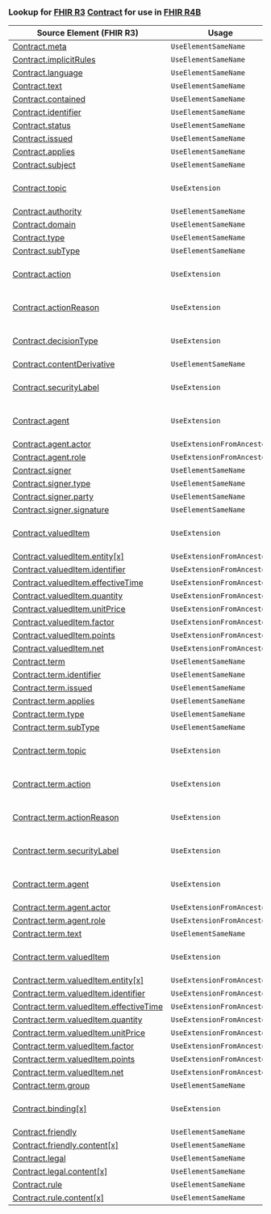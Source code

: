 ### Lookup for [FHIR R3](https://hl7.org/fhir/STU3/) [Contract](https://hl7.org/fhir/STU3/Contract.html) for use in [FHIR R4B](https://hl7.org/fhir/R4B/)

| Source Element (FHIR R3) | Usage | Target |
| -------------- | ----- | ------ |
| [Contract.meta](https://hl7.org/fhir/STU3/Contract.html#resource) | `UseElementSameName` | [Contract.meta](https://hl7.org/fhir/R4B/Contract.html#resource) |
| [Contract.implicitRules](https://hl7.org/fhir/STU3/Contract.html#resource) | `UseElementSameName` | [Contract.implicitRules](https://hl7.org/fhir/R4B/Contract.html#resource) |
| [Contract.language](https://hl7.org/fhir/STU3/Contract.html#resource) | `UseElementSameName` | [Contract.language](https://hl7.org/fhir/R4B/Contract.html#resource) |
| [Contract.text](https://hl7.org/fhir/STU3/Contract.html#resource) | `UseElementSameName` | [Contract.text](https://hl7.org/fhir/R4B/Contract.html#resource) |
| [Contract.contained](https://hl7.org/fhir/STU3/Contract.html#resource) | `UseElementSameName` | [Contract.contained](https://hl7.org/fhir/R4B/Contract.html#resource) |
| [Contract.identifier](https://hl7.org/fhir/STU3/Contract.html#resource) | `UseElementSameName` | [Contract.identifier](https://hl7.org/fhir/R4B/Contract.html#resource) |
| [Contract.status](https://hl7.org/fhir/STU3/Contract.html#resource) | `UseElementSameName` | [Contract.status](https://hl7.org/fhir/R4B/Contract.html#resource) |
| [Contract.issued](https://hl7.org/fhir/STU3/Contract.html#resource) | `UseElementSameName` | [Contract.issued](https://hl7.org/fhir/R4B/Contract.html#resource) |
| [Contract.applies](https://hl7.org/fhir/STU3/Contract.html#resource) | `UseElementSameName` | [Contract.applies](https://hl7.org/fhir/R4B/Contract.html#resource) |
| [Contract.subject](https://hl7.org/fhir/STU3/Contract.html#resource) | `UseElementSameName` | [Contract.subject](https://hl7.org/fhir/R4B/Contract.html#resource) |
| [Contract.topic](https://hl7.org/fhir/STU3/Contract.html#resource) | `UseExtension` | [http://hl7.org/fhir/3.0/StructureDefinition/extension-Contract.topic](StructureDefinition-ext-R3-Contract.topic.html) |
| [Contract.authority](https://hl7.org/fhir/STU3/Contract.html#resource) | `UseElementSameName` | [Contract.authority](https://hl7.org/fhir/R4B/Contract.html#resource) |
| [Contract.domain](https://hl7.org/fhir/STU3/Contract.html#resource) | `UseElementSameName` | [Contract.domain](https://hl7.org/fhir/R4B/Contract.html#resource) |
| [Contract.type](https://hl7.org/fhir/STU3/Contract.html#resource) | `UseElementSameName` | [Contract.type](https://hl7.org/fhir/R4B/Contract.html#resource) |
| [Contract.subType](https://hl7.org/fhir/STU3/Contract.html#resource) | `UseElementSameName` | [Contract.subType](https://hl7.org/fhir/R4B/Contract.html#resource) |
| [Contract.action](https://hl7.org/fhir/STU3/Contract.html#resource) | `UseExtension` | [http://hl7.org/fhir/3.0/StructureDefinition/extension-Contract.action](StructureDefinition-ext-R3-Contract.action.html) |
| [Contract.actionReason](https://hl7.org/fhir/STU3/Contract.html#resource) | `UseExtension` | [http://hl7.org/fhir/3.0/StructureDefinition/extension-Contract.actionReason](StructureDefinition-ext-R3-Contract.actionReason.html) |
| [Contract.decisionType](https://hl7.org/fhir/STU3/Contract.html#resource) | `UseExtension` | [http://hl7.org/fhir/3.0/StructureDefinition/extension-Contract.decisionType](StructureDefinition-ext-R3-Contract.decisionType.html) |
| [Contract.contentDerivative](https://hl7.org/fhir/STU3/Contract.html#resource) | `UseElementSameName` | [Contract.contentDerivative](https://hl7.org/fhir/R4B/Contract.html#resource) |
| [Contract.securityLabel](https://hl7.org/fhir/STU3/Contract.html#resource) | `UseExtension` | [http://hl7.org/fhir/3.0/StructureDefinition/extension-Contract.securityLabel](StructureDefinition-ext-R3-Contract.securityLabel.html) |
| [Contract.agent](https://hl7.org/fhir/STU3/Contract.html#resource) | `UseExtension` | [http://hl7.org/fhir/3.0/StructureDefinition/extension-Contract.agent](StructureDefinition-ext-R3-Contract.agent.html) |
| [Contract.agent.actor](https://hl7.org/fhir/STU3/Contract.html#resource) | `UseExtensionFromAncestor` | - |
| [Contract.agent.role](https://hl7.org/fhir/STU3/Contract.html#resource) | `UseExtensionFromAncestor` | - |
| [Contract.signer](https://hl7.org/fhir/STU3/Contract.html#resource) | `UseElementSameName` | [Contract.signer](https://hl7.org/fhir/R4B/Contract.html#resource) |
| [Contract.signer.type](https://hl7.org/fhir/STU3/Contract.html#resource) | `UseElementSameName` | [Contract.signer.type](https://hl7.org/fhir/R4B/Contract.html#resource) |
| [Contract.signer.party](https://hl7.org/fhir/STU3/Contract.html#resource) | `UseElementSameName` | [Contract.signer.party](https://hl7.org/fhir/R4B/Contract.html#resource) |
| [Contract.signer.signature](https://hl7.org/fhir/STU3/Contract.html#resource) | `UseElementSameName` | [Contract.signer.signature](https://hl7.org/fhir/R4B/Contract.html#resource) |
| [Contract.valuedItem](https://hl7.org/fhir/STU3/Contract.html#resource) | `UseExtension` | [http://hl7.org/fhir/3.0/StructureDefinition/extension-Contract.valuedItem](StructureDefinition-ext-R3-Contract.valuedItem.html) |
| [Contract.valuedItem.entity[x]](https://hl7.org/fhir/STU3/Contract.html#resource) | `UseExtensionFromAncestor` | - |
| [Contract.valuedItem.identifier](https://hl7.org/fhir/STU3/Contract.html#resource) | `UseExtensionFromAncestor` | - |
| [Contract.valuedItem.effectiveTime](https://hl7.org/fhir/STU3/Contract.html#resource) | `UseExtensionFromAncestor` | - |
| [Contract.valuedItem.quantity](https://hl7.org/fhir/STU3/Contract.html#resource) | `UseExtensionFromAncestor` | - |
| [Contract.valuedItem.unitPrice](https://hl7.org/fhir/STU3/Contract.html#resource) | `UseExtensionFromAncestor` | - |
| [Contract.valuedItem.factor](https://hl7.org/fhir/STU3/Contract.html#resource) | `UseExtensionFromAncestor` | - |
| [Contract.valuedItem.points](https://hl7.org/fhir/STU3/Contract.html#resource) | `UseExtensionFromAncestor` | - |
| [Contract.valuedItem.net](https://hl7.org/fhir/STU3/Contract.html#resource) | `UseExtensionFromAncestor` | - |
| [Contract.term](https://hl7.org/fhir/STU3/Contract.html#resource) | `UseElementSameName` | [Contract.term](https://hl7.org/fhir/R4B/Contract.html#resource) |
| [Contract.term.identifier](https://hl7.org/fhir/STU3/Contract.html#resource) | `UseElementSameName` | [Contract.term.identifier](https://hl7.org/fhir/R4B/Contract.html#resource) |
| [Contract.term.issued](https://hl7.org/fhir/STU3/Contract.html#resource) | `UseElementSameName` | [Contract.term.issued](https://hl7.org/fhir/R4B/Contract.html#resource) |
| [Contract.term.applies](https://hl7.org/fhir/STU3/Contract.html#resource) | `UseElementSameName` | [Contract.term.applies](https://hl7.org/fhir/R4B/Contract.html#resource) |
| [Contract.term.type](https://hl7.org/fhir/STU3/Contract.html#resource) | `UseElementSameName` | [Contract.term.type](https://hl7.org/fhir/R4B/Contract.html#resource) |
| [Contract.term.subType](https://hl7.org/fhir/STU3/Contract.html#resource) | `UseElementSameName` | [Contract.term.subType](https://hl7.org/fhir/R4B/Contract.html#resource) |
| [Contract.term.topic](https://hl7.org/fhir/STU3/Contract.html#resource) | `UseExtension` | [http://hl7.org/fhir/3.0/StructureDefinition/extension-Contract.term.topic](StructureDefinition-ext-R3-Contract.te.topic.html) |
| [Contract.term.action](https://hl7.org/fhir/STU3/Contract.html#resource) | `UseExtension` | [http://hl7.org/fhir/3.0/StructureDefinition/extension-Contract.term.action](StructureDefinition-ext-R3-Contract.te.action.html) |
| [Contract.term.actionReason](https://hl7.org/fhir/STU3/Contract.html#resource) | `UseExtension` | [http://hl7.org/fhir/3.0/StructureDefinition/extension-Contract.term.actionReason](StructureDefinition-ext-R3-Contract.te.actionReason.html) |
| [Contract.term.securityLabel](https://hl7.org/fhir/STU3/Contract.html#resource) | `UseExtension` | [http://hl7.org/fhir/3.0/StructureDefinition/extension-Contract.term.securityLabel](StructureDefinition-ext-R3-Contract.te.securityLabel.html) |
| [Contract.term.agent](https://hl7.org/fhir/STU3/Contract.html#resource) | `UseExtension` | [http://hl7.org/fhir/3.0/StructureDefinition/extension-Contract.term.agent](StructureDefinition-ext-R3-Contract.te.agent.html) |
| [Contract.term.agent.actor](https://hl7.org/fhir/STU3/Contract.html#resource) | `UseExtensionFromAncestor` | - |
| [Contract.term.agent.role](https://hl7.org/fhir/STU3/Contract.html#resource) | `UseExtensionFromAncestor` | - |
| [Contract.term.text](https://hl7.org/fhir/STU3/Contract.html#resource) | `UseElementSameName` | [Contract.term.text](https://hl7.org/fhir/R4B/Contract.html#resource) |
| [Contract.term.valuedItem](https://hl7.org/fhir/STU3/Contract.html#resource) | `UseExtension` | [http://hl7.org/fhir/3.0/StructureDefinition/extension-Contract.term.valuedItem](StructureDefinition-ext-R3-Contract.te.valuedItem.html) |
| [Contract.term.valuedItem.entity[x]](https://hl7.org/fhir/STU3/Contract.html#resource) | `UseExtensionFromAncestor` | - |
| [Contract.term.valuedItem.identifier](https://hl7.org/fhir/STU3/Contract.html#resource) | `UseExtensionFromAncestor` | - |
| [Contract.term.valuedItem.effectiveTime](https://hl7.org/fhir/STU3/Contract.html#resource) | `UseExtensionFromAncestor` | - |
| [Contract.term.valuedItem.quantity](https://hl7.org/fhir/STU3/Contract.html#resource) | `UseExtensionFromAncestor` | - |
| [Contract.term.valuedItem.unitPrice](https://hl7.org/fhir/STU3/Contract.html#resource) | `UseExtensionFromAncestor` | - |
| [Contract.term.valuedItem.factor](https://hl7.org/fhir/STU3/Contract.html#resource) | `UseExtensionFromAncestor` | - |
| [Contract.term.valuedItem.points](https://hl7.org/fhir/STU3/Contract.html#resource) | `UseExtensionFromAncestor` | - |
| [Contract.term.valuedItem.net](https://hl7.org/fhir/STU3/Contract.html#resource) | `UseExtensionFromAncestor` | - |
| [Contract.term.group](https://hl7.org/fhir/STU3/Contract.html#resource) | `UseElementSameName` | [Contract.term.group](https://hl7.org/fhir/R4B/Contract.html#resource) |
| [Contract.binding[x]](https://hl7.org/fhir/STU3/Contract.html#resource) | `UseExtension` | [http://hl7.org/fhir/3.0/StructureDefinition/extension-Contract.binding](StructureDefinition-ext-R3-Contract.binding.html) |
| [Contract.friendly](https://hl7.org/fhir/STU3/Contract.html#resource) | `UseElementSameName` | [Contract.friendly](https://hl7.org/fhir/R4B/Contract.html#resource) |
| [Contract.friendly.content[x]](https://hl7.org/fhir/STU3/Contract.html#resource) | `UseElementSameName` | [Contract.friendly.content[x]](https://hl7.org/fhir/R4B/Contract.html#resource) |
| [Contract.legal](https://hl7.org/fhir/STU3/Contract.html#resource) | `UseElementSameName` | [Contract.legal](https://hl7.org/fhir/R4B/Contract.html#resource) |
| [Contract.legal.content[x]](https://hl7.org/fhir/STU3/Contract.html#resource) | `UseElementSameName` | [Contract.legal.content[x]](https://hl7.org/fhir/R4B/Contract.html#resource) |
| [Contract.rule](https://hl7.org/fhir/STU3/Contract.html#resource) | `UseElementSameName` | [Contract.rule](https://hl7.org/fhir/R4B/Contract.html#resource) |
| [Contract.rule.content[x]](https://hl7.org/fhir/STU3/Contract.html#resource) | `UseElementSameName` | [Contract.rule.content[x]](https://hl7.org/fhir/R4B/Contract.html#resource) |
